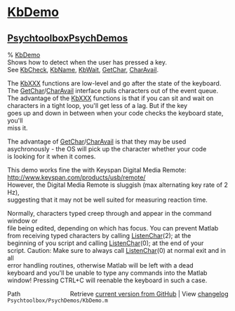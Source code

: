 # [KbDemo](KbDemo)
## [Psychtoolbox](Psychtoolbox)[PsychDemos](PsychDemos)

% [KbDemo](KbDemo)  
 Shows how to detect when the user has pressed a key.  
 See [KbCheck](KbCheck), [KbName](KbName), [KbWait](KbWait), [GetChar](GetChar), [CharAvail](CharAvail).  
  
 The [KbXXX](KbXXX) functions are low-level and go after the state of the keyboard.  
 The [GetChar](GetChar)/[CharAvail](CharAvail) interface pulls characters out of the event queue.  
 The advantage of the [KbXXX](KbXXX) functions is that if you can sit and wait on  
 characters in a tight loop, you'll get less of a lag.  But if the key  
 goes up and down in between when your code checks the keyboard state, you'll  
 miss it.  
  
 The advantage of [GetChar](GetChar)/[CharAvail](CharAvail) is that they may be used  
 asychronously - the OS will pick up the character whether your code  
 is looking for it when it comes.  
  
 This demo works fine the with Keyspan Digital Media Remote:  
 http://www.keyspan.com/products/usb/remote/  
 However, the Digital Media Remote is sluggish (max alternating key rate of 2 Hz),    
 suggesting that it may not be well suited for measuring reaction time.  
  
 Normally, characters typed creep through and appear in the command window or  
 file being edited, depending on which has focus. You can prevent Matlab  
 from receiving typed characters by calling [ListenChar](ListenChar)(2); at the  
 beginning of you script and calling [ListenChar](ListenChar)(0); at the end of your  
 script. Caution: Make sure to always call [ListenChar](ListenChar)(0) at normal exit and in all  
 error handling routines, otherwise Matlab will be left with a dead  
 keyboard and you'll be unable to type any commands into the Matlab  
 window! Pressing CTRL+C will reenable the keyboard in such a case.  




<div class="code_header" style="text-align:right;">
  <span style="float:left;">Path&nbsp;&nbsp;</span> <span class="counter">Retrieve <a href=
  "https://raw.github.com/Psychtoolbox-3/Psychtoolbox-3/beta/Psychtoolbox/PsychDemos/KbDemo.m">current version from GitHub</a> | View <a href=
  "https://github.com/Psychtoolbox-3/Psychtoolbox-3/commits/beta/Psychtoolbox/PsychDemos/KbDemo.m">changelog</a></span>
</div>
<div class="code">
  <code>Psychtoolbox/PsychDemos/KbDemo.m</code>
</div>

